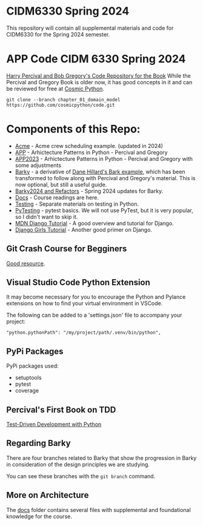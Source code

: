 # CIDM6330 Spring 2024
This repository will contain all supplemental materials and code for CIDM6330 for the Spring 2024 semester.

# APP Code CIDM 6330 Spring 2024
[Harry Percival and Bob Gregory's Code Repository for the Book](https://github.com/cosmicpython/code.git)
While the Percival and Gregory Book is older now, it has good concepts in it and can be reviewed for free at [Cosmic Python](https://www.cosmicpython.com/).

`git clone --branch chapter_01_domain_model https://github.com/cosmicpython/code.git`

# Components of this Repo:
* [Acme](projects/acme/README.MD) - Acme crew scheduling example. (updated in 2024)
* [APP](projects/APP/README.MD) - Arhictecture Patterns in Python - Percival and Gregory
* [APP2023](projects/APP2023/README.MD) - Arhictecture Patterns in Python - Percival and Gregory with some adjustments
* [Barky](projects/Barky/README.MD) - a derivative of [Dane Hillard's Bark example](https://github.com/daneah/practices-of-the-python-pro), which has been transformed to follow along with Percival and Gregory's material. This is now optional, but still a useful guide.
* [Barky2024 and Refactors](projects/Barky2024/) - Spring 2024 updates for Barky.
* [Docs](docs/README.MD) - Course readings are here.
* [Testing](Testing/README.MD) - Separate materials on testing in Python.
* [PyTesting](Testing/PyTesting/README.MD) - pytest basics. We will not use PyTest, but it is very popular, so I didn't want to skip it.
* [MDN Django Tutorial](https://developer.mozilla.org/en-US/docs/Learn/Server-side/Django) - A good overview and tutorial for Django.
* [Django Girls Tutorial](tutorials/django-girls-tutorial/) - Another good primer on Django.

## Git Crash Course for Begginers
[Good resource](https://gist.github.com/brandon1024/14b5f9fcfd982658d01811ee3045ff1e).

## Visual Studio Code Python Extension
It may become necessary for you to encourage the Python and Pylance extensions on how to find your virtual environment in VSCode.

The following can be added to a 'settings.json' file to accompany your project:

`"python.pythonPath": "/my/project/path/.venv/bin/python",`

## PyPi Packages
PyPi packages used:
* setuptools
* pytest
* coverage

## Percival's First Book on TDD
[Test-Driven Development with Python](https://www.obeythetestinggoat.com/)

## Regarding Barky
There are four branches related to Barky that show the progression in Barky in consideration of the design principles we are studying.

You can see these branches with the `git branch` command.

## More on Architecture

The [docs](docs/README.MD) folder contains several files with supplemental and foundational knowledge for the course.
